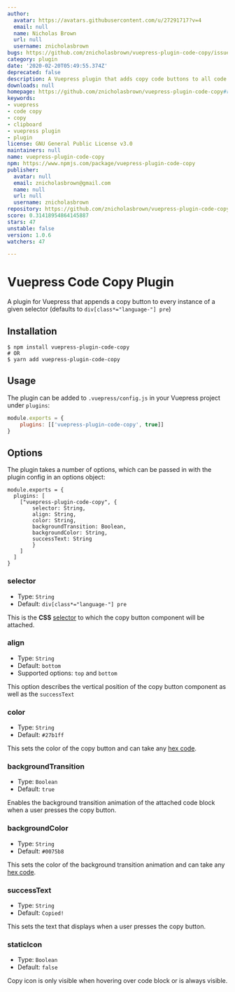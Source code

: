 ```yaml
---
author:
  avatar: https://avatars.githubusercontent.com/u/27291717?v=4
  email: null
  name: Nicholas Brown
  url: null
  username: znicholasbrown
bugs: https://github.com/znicholasbrown/vuepress-plugin-code-copy/issues
category: plugin
date: '2020-02-20T05:49:55.374Z'
deprecated: false
description: A Vuepress plugin that adds copy code buttons to all code blocks.
downloads: null
homepage: https://github.com/znicholasbrown/vuepress-plugin-code-copy#readme
keywords:
- vuepress
- code copy
- copy
- clipboard
- vuepress plugin
- plugin
license: GNU General Public License v3.0
maintainers: null
name: vuepress-plugin-code-copy
npm: https://www.npmjs.com/package/vuepress-plugin-code-copy
publisher:
  avatar: null
  email: znicholasbrown@gmail.com
  name: null
  url: null
  username: znicholasbrown
repository: https://github.com/znicholasbrown/vuepress-plugin-code-copy
score: 0.31418954864145887
stars: 47
unstable: false
version: 1.0.6
watchers: 47

---
```


# Vuepress Code Copy Plugin

A plugin for Vuepress that appends a copy button to every instance of a given selector (defaults to `div[class*="language-"] pre`)

## Installation

```
$ npm install vuepress-plugin-code-copy
# OR
$ yarn add vuepress-plugin-code-copy
```

## Usage

The plugin can be added to `.vuepress/config.js` in your Vuepress project under `plugins`:

```javascript
module.exports = {
    plugins: [['vuepress-plugin-code-copy', true]]
}
```

## Options

The plugin takes a number of options, which can be passed in with the plugin config in an options object:

```
module.exports = {
  plugins: [
    ["vuepress-plugin-code-copy", {
        selector: String,
        align: String,
        color: String,
        backgroundTransition: Boolean,
        backgroundColor: String,
        successText: String
        }
    ]
  ]
}
```

### selector

-   Type: `String`
-   Default: `div[class*="language-"] pre`

This is the **CSS** [selector](https://developer.mozilla.org/en-US/docs/Web/CSS/CSS_Selectors) to which the copy button component will be attached.

### align

-   Type: `String`
-   Default: `bottom`
-   Supported options: `top` and `bottom`

This option describes the vertical position of the copy button component as well as the `successText`

### color

-   Type: `String`
-   Default: `#27b1ff`

This sets the color of the copy button and can take any [hex code](https://htmlcolorcodes.com/).

### backgroundTransition

-   Type: `Boolean`
-   Default: `true`

Enables the background transition animation of the attached code block when a user presses the copy button.

### backgroundColor

-   Type: `String`
-   Default: `#0075b8`

This sets the color of the background transition animation and can take any [hex code](https://htmlcolorcodes.com/).

### successText

-   Type: `String`
-   Default: `Copied!`

This sets the text that displays when a user presses the copy button.

### staticIcon

-   Type: `Boolean`
-   Default: `false`

Copy icon is only visible when hovering over code block or is always visible. 